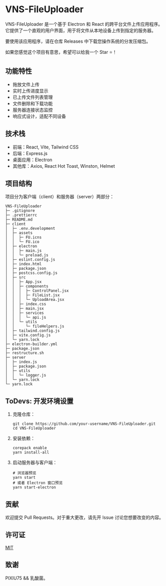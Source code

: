 # VNS-FileUploader

VNS-FileUploader 是一个基于 Electron 和 React 的跨平台文件上传应用程序。它提供了一个直观的用户界面，用于将文件从本地设备上传到指定的服务器。

要使用该应用程序，请在仓库 Releases 中下载您操作系统的分发压缩包。

如果您感觉这个项目有意思，希望可以给我一个 Star ⭐！

## 功能特性

- 拖放文件上传
- 实时上传进度显示
- 已上传文件列表管理
- 文件删除和下载功能
- 服务器连接状态监控
- 响应式设计，适配不同设备

## 技术栈

- 前端：React, Vite, Tailwind CSS
- 后端：Express.js
- 桌面应用：Electron
- 其他库：Axios, React Hot Toast, Winston, Helmet

## 项目结构

项目分为客户端（client）和服务器（server）两部分：

```
VNS-FileUploader
├─ .gitignore
├─ .prettierrc
├─ README.md
├─ client
│  ├─ .env.development
│  ├─ assets
│  │  ├─ FU.icns
│  │  └─ FU.ico
│  ├─ electron
│  │  ├─ main.js
│  │  └─ preload.js
│  ├─ eslint.config.js
│  ├─ index.html
│  ├─ package.json
│  ├─ postcss.config.js
│  ├─ src
│  │  ├─ App.jsx
│  │  ├─ components
│  │  │  ├─ ControlPanel.jsx
│  │  │  ├─ FileList.jsx
│  │  │  └─ UploadArea.jsx
│  │  ├─ index.css
│  │  ├─ main.jsx
│  │  ├─ services
│  │  │  └─ api.js
│  │  └─ utils
│  │     └─ fileHelpers.js
│  ├─ tailwind.config.js
│  ├─ vite.config.js
│  └─ yarn.lock
├─ electron-builder.yml
├─ package.json
├─ restructure.sh
├─ server
│  ├─ index.js
│  ├─ package.json
│  ├─ utils
│  │  └─ logger.js
│  └─ yarn.lock
└─ yarn.lock

```

## ToDevs: 开发环境设置

1. 克隆仓库：
   ```
   git clone https://github.com/your-username/VNS-FileUploader.git
   cd VNS-FileUploader
   ```

2. 安装依赖：
   ```
   corepack enable
   yarn install-all
   ```

3. 启动服务器与客户端：
   ```
   # 浏览器预览
   yarn start
   # 或者 Electron 窗口预览
   yarn start-electron
   ```

## 贡献

欢迎提交 Pull Requests。对于重大更改，请先开 Issue 讨论您想要改变的内容。

## 许可证

[MIT](https://choosealicense.com/licenses/mit/)

## 致谢

PIXIU75 && 乳酸菌。
